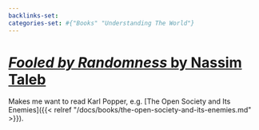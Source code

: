 ```yaml
---
backlinks-set: 
categories-set: #{"Books" "Understanding The World"}
---
```

# [_Fooled by Randomness_ by Nassim Taleb](https://en.wikipedia.org/wiki/Fooled_by_Randomness)

Makes me want to read Karl Popper, e.g. [The Open Society and Its Enemies]({{<
relref "/docs/books/the-open-society-and-its-enemies.md" >}}).